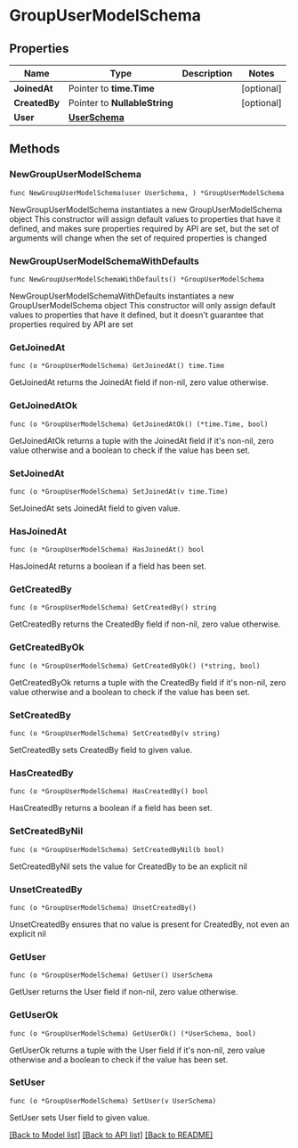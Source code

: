 # GroupUserModelSchema

## Properties

Name | Type | Description | Notes
------------ | ------------- | ------------- | -------------
**JoinedAt** | Pointer to **time.Time** |  | [optional] 
**CreatedBy** | Pointer to **NullableString** |  | [optional] 
**User** | [**UserSchema**](UserSchema.md) |  | 

## Methods

### NewGroupUserModelSchema

`func NewGroupUserModelSchema(user UserSchema, ) *GroupUserModelSchema`

NewGroupUserModelSchema instantiates a new GroupUserModelSchema object
This constructor will assign default values to properties that have it defined,
and makes sure properties required by API are set, but the set of arguments
will change when the set of required properties is changed

### NewGroupUserModelSchemaWithDefaults

`func NewGroupUserModelSchemaWithDefaults() *GroupUserModelSchema`

NewGroupUserModelSchemaWithDefaults instantiates a new GroupUserModelSchema object
This constructor will only assign default values to properties that have it defined,
but it doesn't guarantee that properties required by API are set

### GetJoinedAt

`func (o *GroupUserModelSchema) GetJoinedAt() time.Time`

GetJoinedAt returns the JoinedAt field if non-nil, zero value otherwise.

### GetJoinedAtOk

`func (o *GroupUserModelSchema) GetJoinedAtOk() (*time.Time, bool)`

GetJoinedAtOk returns a tuple with the JoinedAt field if it's non-nil, zero value otherwise
and a boolean to check if the value has been set.

### SetJoinedAt

`func (o *GroupUserModelSchema) SetJoinedAt(v time.Time)`

SetJoinedAt sets JoinedAt field to given value.

### HasJoinedAt

`func (o *GroupUserModelSchema) HasJoinedAt() bool`

HasJoinedAt returns a boolean if a field has been set.

### GetCreatedBy

`func (o *GroupUserModelSchema) GetCreatedBy() string`

GetCreatedBy returns the CreatedBy field if non-nil, zero value otherwise.

### GetCreatedByOk

`func (o *GroupUserModelSchema) GetCreatedByOk() (*string, bool)`

GetCreatedByOk returns a tuple with the CreatedBy field if it's non-nil, zero value otherwise
and a boolean to check if the value has been set.

### SetCreatedBy

`func (o *GroupUserModelSchema) SetCreatedBy(v string)`

SetCreatedBy sets CreatedBy field to given value.

### HasCreatedBy

`func (o *GroupUserModelSchema) HasCreatedBy() bool`

HasCreatedBy returns a boolean if a field has been set.

### SetCreatedByNil

`func (o *GroupUserModelSchema) SetCreatedByNil(b bool)`

 SetCreatedByNil sets the value for CreatedBy to be an explicit nil

### UnsetCreatedBy
`func (o *GroupUserModelSchema) UnsetCreatedBy()`

UnsetCreatedBy ensures that no value is present for CreatedBy, not even an explicit nil
### GetUser

`func (o *GroupUserModelSchema) GetUser() UserSchema`

GetUser returns the User field if non-nil, zero value otherwise.

### GetUserOk

`func (o *GroupUserModelSchema) GetUserOk() (*UserSchema, bool)`

GetUserOk returns a tuple with the User field if it's non-nil, zero value otherwise
and a boolean to check if the value has been set.

### SetUser

`func (o *GroupUserModelSchema) SetUser(v UserSchema)`

SetUser sets User field to given value.



[[Back to Model list]](../README.md#documentation-for-models) [[Back to API list]](../README.md#documentation-for-api-endpoints) [[Back to README]](../README.md)



